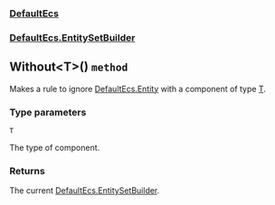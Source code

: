 ### [DefaultEcs](./DefaultEcs.md 'DefaultEcs')
### [DefaultEcs.EntitySetBuilder](./DefaultEcs-EntitySetBuilder.md 'DefaultEcs.EntitySetBuilder')
## Without&lt;T&gt;() `method`
Makes a rule to ignore [DefaultEcs.Entity](./DefaultEcs-Entity.md 'DefaultEcs.Entity') with a component of type [T](./DefaultEcs-EntitySetBuilder-Without-T-().md#T 'T').
### Type parameters

<a name='DefaultEcs-EntitySetBuilder-Without-T-()-T'></a>
`T`

The type of component.
### Returns
The current [DefaultEcs.EntitySetBuilder](./DefaultEcs-EntitySetBuilder.md 'DefaultEcs.EntitySetBuilder').
